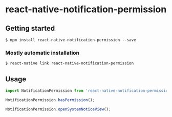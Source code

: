 # react-native-notification-permission

## Getting started

`$ npm install react-native-notification-permission --save`

### Mostly automatic installation

`$ react-native link react-native-notification-permission`

## Usage
```javascript
import NotificationPermission from 'react-native-notification-permission';

NotificationPermission.hasPermission();

NotificationPermission.openSystemNoticeView();
```
